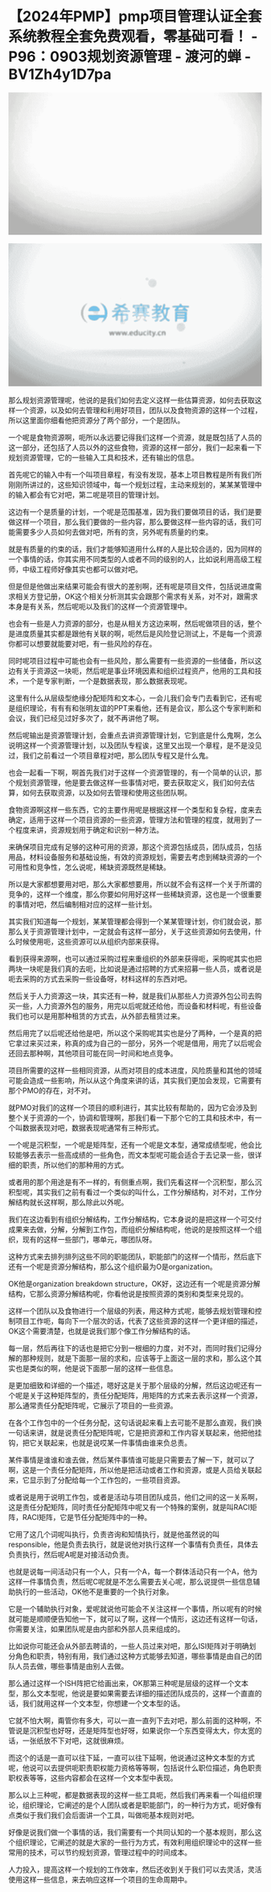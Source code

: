 # 【2024年PMP】pmp项目管理认证全套系统教程全套免费观看，零基础可看！ - P96：0903规划资源管理 - 渡河的蝉 - BV1Zh4y1D7pa

![](img/6c5f36851fce66bb55b2574b37f441e9_0.png)

![](img/6c5f36851fce66bb55b2574b37f441e9_1.png)

那么规划资源管理呢，他说的是我们如何去定义这样一些估算资源，如何去获取这样一个资源，以及如何去管理和利用好项目，团队以及食物资源的这样一个过程，所以这里面你细看他把资源分了两个部分，一个是团队。

一个呢是食物资源啊，呃所以永远要记得我们这样一个资源，就是既包括了人员的这一部分，还包括了人员以外的这些食物，资源的这样一部分，我们一起来看一下规划资源管理，它的一些输入工具和技术，还有输出的信息。

首先呢它的输入中有一个叫项目章程，有没有发现，基本上项目教程是所有我们所刚刚所讲过的，这些知识领域中，每一个规划过程，主动来规划的，某某某管理中的输入都会有它对吧，第二呢是项目的管理计划。

这边有一个是质量的计划，一个呢是范围基准，因为我们要做项目的话，我们是要做这样一个项目，那么我们要做的一些内容，那么要做这样一些内容的话，我们可能需要多少人员如何去做对吧，所有的贪，另外呢有质量的约束。

就是有质量的约束的话，我们才能够知道用什么样的人是比较合适的，因为同样的一个事情的话，你其实用不同类型的人或者不同的级别的人，比如说利用高级工程师，中级工程师好像其实也都可以做对吧。

但是但是他做出来结果可能会有很大的差别啊，还有呢是项目文件，包括说进度需求相关方登记册，OK这个相关分析测其实会跟那个需求有关系，对不对，跟需求本身是有关系，然后呢呃以及我们的这样一个资源管理中。

也会有一些是人力资源的部分，也是从相关方这边来啊，然后呢做项目的话，整个是进度质量其实都是跟他有关联的啊，呃然后是风险登记测试上，不是每一个资源你都可以想要就能要对吧，有一些风险的存在。

同时呢项目过程中可能也会有一些风险，那么需要有一些资源的一些储备，所以这边有关于资源这一块呃，然后呢是事业环境因素和组织过程资产，他用的工具和技术，一个是专家判断，一个是数据表现，那么数据表现呢。

这里有什么从层级型绝缘分配矩阵和文本心，一会儿我们会专门去看到它，还有呢是组织理论，有有有和张明友谊的PPT来看他，还有是会议，那么这个专家判断和会议，我们已经见过好多次了，就不再讲他了啊。

然后呢输出是资源管理计划，会重点去讲资源管理计划，它到底是什么鬼啊，怎么说明这样一个资源管理计划，以及团队专程诶，这里又出现一个章程，是不是没见过，我们之前看过一个项目章程对吧，那么团队专程又是什么鬼。

也会一起看一下啊，啊首先我们对于这样一个资源管理的，有一个简单的认识，那个规划资源管理，他是要去做这样一些事情对吧，要去获取定义，我们如何去估算，如何去获取资源，以及如何去管理和使用这些团队啊。

食物资源啊这样一些东西，它的主要作用呢是根据这样一个类型和复杂程，度来去确定，适用于这样一个项目资源的一些资源，管理方法和管理的程度，就用到了一个程度来讲，资源规划用于确定和识别一种方法。

来确保项目完成有足够的这种可用的资源，那这个资源包括成员，团队成员，包括用品，材料设备服务和基础设施，有效的资源规划，需要去考虑到稀缺资源的一个可用性和竞争性，怎么说呢，稀缺资源既然是稀缺。

所以是大家都想要用对吧，那么大家都想要用，所以就不会有这样一个关于所谓的竞争的，这样一个维度，那么你要如何用好这样一些稀缺资源，这也是一个很重要的事情对吧，然后编制相对应的这样一些计划。

其实我们知道每一个规划，某某管理都会得到一个某某管理计划，你们就会说，那那么关于资源管理计划中，一定就会有这样一部分，关于这些资源如何去使用，什么时候使用呃，这些资源可以从组织内部来获得。

看到获得来源啊，也可以通过采购过程来重组织的外部来获得呃，采购呢其实也把两块一块呢是我们真的去呃，比如说是通过招聘的方式来招募一些人员，或者说是呃去采购的方式去采购一些设备呀，材料这样的东西对吧。

然后关于人力资源这一块，其实还有一种，就是我们从那些人力资源外包公司去购买一些，人力资源外包的服务，用完以后呢就还给他，而设备和材料呢，有些设备我们也可以是用那种租赁的方式去，从外部去租赁过来。

然后用完了以后呢还给他是吧，所以这个采购呢其实也是分了两种，一个是真的把它拿过来买过来，称真的成为自己的一部分，另外一个呢是借用，用完了以后呢会还回去那种啊，其他项目可能在同一时间和地点竞争。

项目所需要的这样一些相同资源，从而对项目的成本进度，风险质量和其他的领域可能会造成一些影响，所以从这个角度来讲的话，其实我们更加会发现，它需要有那个PMO的存在，对不对。

就PMO对我们的这样一个项目的顺利进行，其实比较有帮助的，因为它会涉及到整个关于资源的一个，协调和管理啊，那我们看一下那个它的工具和技术中，有一个叫数据表现对吧，数据表现呢通常有三种形式。

一个呢是沉积型，一个呢是矩阵型，还有一个呢是文本型，通常成绩型呢，他会比较能够去表示一些高成绩的一些角色，而文本型呢可能会适合于去记录一些，很详细的职责，所以他们的那种用的方式。

或者用的那个用途是有不一样的，有侧重点啊，我们先看这样一个沉积型，那么沉积型呢，其实我们之前有看过一个类似的叫什么，工作分解结构，对不对，工作分解结构就长这样啊，那么除此以外呢。

我们在这边看到有组织分解结构，工作分解结构，它本身说的是把这样一个可交付成果来去做，分解，分解到工作包，而组织分解结构呢，他说的是按照这样一个组织，现有的这样一些部门，哪单元，哪团队呀。

这种方式来去排列排列这些不同的职能团队，职能部门的这样一个情形，然后底下还有一个呢是资源分解结构，那么这个组织最为O是organization。

OK他是organization breakdown structure，OK好，这边还有一个呢是资源分解结构，它那么资源分解结构呢，你看他说是按照资源的类别和类型来兑现的。

这样一个团队以及食物进行一个层级的列表，用这种方式呢，能够去规划管理和控制项目工作呃，每向下一个层次的话，代表了这些资源的这样一个更详细的描述，OK这个需要清楚，也就是说我们那个像工作分解结构的话。

每一层，然后再往下的话也是把它分到一根细的力度，对不对，而同时我们记得分解的那种规则，就是下面那一层的求和，应该等于上面这一层的求和，那么这个其实也是类似的啊，他是说下面那一层的这样一些信息。

是更加细致和详细的一个描述，嗯好这是关于那个层级的分解，然后这边呢还有一个呢是关于这种矩阵型的，责任分配矩阵，用矩阵的方式来去表示这样一个资源，那么通常责任分配矩阵呢，它展示了项目的一些资源。

在各个工作包中的一个任务分配，这句话说起来看上去可能不是那么直观，我们换一句话来讲，就是说责任分配矩阵呢，它是把资源和工作内容关联起来，他把他挂钩，把它关联起来，也就是说哎某一件事情由谁来负总责。

某件事情是谁谁和谁去做，然后某件事情谁可能是只需要去了解一下，就可以了啊，这是一个责任分配矩阵，所以他是把活动或者工作和资源，或是人员给关联起来，它显示到了分配给每一个工作包的，一些项目资源。

或者说是用于说明工作包，或者是活动与项目团队成员，他们之间的这一关系啊，这是责任分配矩阵，同时责任分配矩阵中呢又有一个特殊的案例，就是叫RACI矩阵，RACI矩阵，它是节任分配矩阵中的一种。

它用了这几个词呢叫执行，负责咨询和知情执行，就是他虽然说的叫responsible，他是负责去执行，就是说他对执行这样一个事情有负责任，具体去负责执行，然后呢A呢是对接活动负责。

也就是说每一间活动只有一个人，只有一个A，每一个群体活动只有一个A，他为这样一件事情负责，然后呢C呢就是不怎么需要去关心呢，那么说提供一些信息辅助执行的一些活动，OK他不是重要的一个执行对象。

它是一个辅助执行对象，爱呢就说他可能会不关注这样一个事情，所以呢有的时候就可能是顺顺便告知他一下，就可以了啊，这样一个情形，这边还有这样一句话，你需要关注，如果团队呢是由内部和外部人员来组成的。

比如说你可能还会从外部去聘请的，一些人员过来对吧，那么ISI矩阵对于明确划分角色和职责，特别有用，我们通过这种方式能够去知道，哪些事情是由自己的团队人员去做，哪些事情是由别人去做。

那么通过这样一个ISH阵把它给画出来，OK那第三种呢是层级的这样一个文本型，那么文本型呢，他说是要如果需要去详细的描述团队成员的，这样一个直直的话，我们就用这样一个文本型，你想建一个文本型的话。

它就不怕大啊，甭管你有多大，可以一直一直列下去对吧，那么前面的这种啊，不管说是沉积型也好呀，还是矩阵型也好呀，如果说你一个东西变得太大，你太宽的话，一张纸放不下对吧，这就很麻烦。

而这个的话是一直可以往下延，一直可以往下延啊，他说通过这种文本型的方式呢，他说可以去提供呃职责职权能力资格等等啊，包括说什么职位描述，角色职责职权表等等，这些内容都会在这样一个文本型中表现。

那么以上三种呢，都是数据表现的这样一些工具呃，然后我们再来看一个叫组织理论，组织理论，它阐述的是个人团队或者是职能部门，的一种行为方式，呃好像有点类似于我们我们会后面讲一个工具，叫做呃基本规则对吧。

好像是说我们做一个事情的话，我们需要有一个共同认知的一个基本规则，那么这个组织理论，它阐述的就是大家的一些行为方式，有效利用组织理论中的这样一些常用的技术，可以节约规划资源，管理过程中的时间成本。

人力投入，提高这样一个规划的工作效率，然后还收到关于我们可以去灵活，灵活使用这样一些信息，来去响应这样一个项目的生命周期中。

